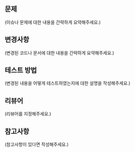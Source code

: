 ## 문제

(이슈나 문제에 대한 내용을 간략하게 요약해주세요.)

## 변경사항

(변경된 코드나 문서에 대한 내용을 간략하게 요약해주세요.)

## 테스트 방법

(변경된 내용을 어떻게 테스트하였는지에 대한 설명을 작성해주세요.)

## 리뷰어

(리뷰어를 지정해주세요.)

## 참고사항

(참고사항이 있다면 작성해주세요.)
